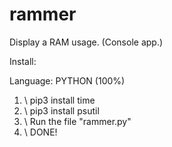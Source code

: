 # rammer
Display a RAM usage. (Console app.)

Install:

Language: PYTHON (100%)
1. \\ pip3 install time
2. \\ pip3 install psutil
3. \\ Run the file "rammer.py"
4. \\ DONE!
